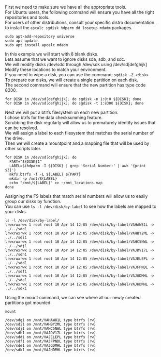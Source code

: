 First we need to make sure we have all the appropriate tools. \
For Ubuntu users, the following command will ensure you have all the right repositories and tools. \
For users of other distributions, consult your specific distro documentation. \
to install the `apcalc sgdisk hdparm dd losetup mdadm` packages.

```
sudo apt-add-repository universe
sudo apt update
sudo apt install apcalc mdadm
```

In this example we will start with 8 blank disks. \
Lets assume that we want to ignore disks sda, sdb, and sdc. \
We will modify disks /dev/sdd through /dev/sdk using /dev/sd[defghijk] \
Modify these locations to match your environment. \
If you need to wipe a disk, you can use the command: `sgdisk -Z <disk>` \
To prepare our disks, we will create a single partition on each disk. \
The second command will ensure that the new partition has type code 8300.
```
for DISK in /dev/sd[defghijk]; do sgdisk -n 1:0:0 ${DISK}; done
for DISK in /dev/sd[defghijk]; do sgdisk -t 1:8300 ${DISK}; done
```

Next we will put a btrfs filesystem on each new partition. \
I chose btrfs for the data checksumming feature. \
Scrubbing the disk regularly will allow us to prematurely identify issues that can be resolved. \
We will assign a label to each filesystem that matches the serial number of the drive. \
Then we will create a mountpoint and a mapping file that will be used by other scripts later.
```
for DISK in /dev/sd[defghijk]; do
  PART="${DISK}1"
  LABEL=$(hdparm -I ${DISK} | grep 'Serial Number:' | awk '{print $3}')
  mkfs.btrfs -f -L ${LABEL} ${PART}
  mkdir -p /mnt/${LABEL}
  echo "/mnt/${LABEL}" >> ~/mnt_locations.map
done
```

Assigning the FS labels that match serial numbers will allow us to easily group our disks by function. \
You can use `ls -l /dev/disk/by-label` to see how the labels are mapped to your disks.

```
ls -l /dev/disk/by-label/
lrwxrwxrwx 1 root root 10 Apr 14 12:05 /dev/disk/by-label/VAHAW81L -> ../../sdg1
lrwxrwxrwx 1 root root 10 Apr 14 12:05 /dev/disk/by-label/VAHBY2ML -> ../../sdi1
lrwxrwxrwx 1 root root 10 Apr 14 12:05 /dev/disk/by-label/VAHC5NWL -> ../../sdj1
lrwxrwxrwx 1 root root 10 Apr 14 12:05 /dev/disk/by-label/VAJDV17L -> ../../sdh1
lrwxrwxrwx 1 root root 10 Apr 14 12:05 /dev/disk/by-label/VAJELEPL -> ../../sdd1
lrwxrwxrwx 1 root root 10 Apr 14 12:05 /dev/disk/by-label/VAJFPNDL -> ../../sdf1
lrwxrwxrwx 1 root root 10 Apr 14 12:05 /dev/disk/by-label/VAJGDMHL -> ../../sde1
lrwxrwxrwx 1 root root 10 Apr 14 12:05 /dev/disk/by-label/VAJHDMHL -> ../../sdk1
```

Using the mount command, we can see where all our newly created partitions got mounted.
```
mount                 

/dev/sdg1 on /mnt/VAHAW81L type btrfs (rw)
/dev/sdi1 on /mnt/VAHBY2ML type btrfs (rw)
/dev/sdj1 on /mnt/VAHC5NWL type btrfs (rw)
/dev/sdh1 on /mnt/VAJDV17L type btrfs (rw)
/dev/sdd1 on /mnt/VAJELEPL type btrfs (rw)
/dev/sdf1 on /mnt/VAJFPNDL type btrfs (rw)
/dev/sde1 on /mnt/VAJGDMHL type btrfs (rw)
/dev/sdk1 on /mnt/VAJHDMHL type btrfs (rw)
```
